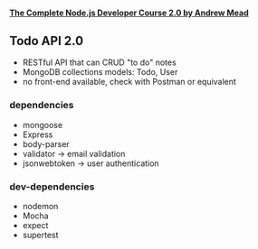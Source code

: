 #### [The Complete Node.js Developer Course 2.0 by Andrew Mead](https://www.udemy.com/the-complete-nodejs-developer-course-2/)

## Todo API 2.0
* RESTful API that can CRUD "to do" notes
* MongoDB collections models: Todo, User
* no front-end available, check with Postman or equivalent

### dependencies
* mongoose
* Express
* body-parser
* validator -> email validation
* jsonwebtoken -> user authentication

### dev-dependencies
* nodemon
* Mocha
* expect
* supertest
